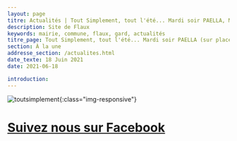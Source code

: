 ```yaml
---
layout: page
titre: Actualités | Tout Simplement, tout l'été... Mardi soir PAELLA, Mercredi au Samedi soir TAPAS
description: Site de Flaux
keywords: mairie, commune, flaux, gard, actualités
titre_page: Tout Simplement, tout l'été... Mardi soir PAELLA (sur place et à emporter), Mercredi au Samedi soir TAPAS (sur place)
section: À la une
addresse_section: /actualites.html
date_texte: 18 Juin 2021
date: 2021-06-18

introduction: 
---
```



![toutsimplement](/assets/illustrations/tapas2021.png){:class="img-responsive"}


# [Suivez nous sur Facebook](https://www.facebook.com/toutsimplement.flaux/)
